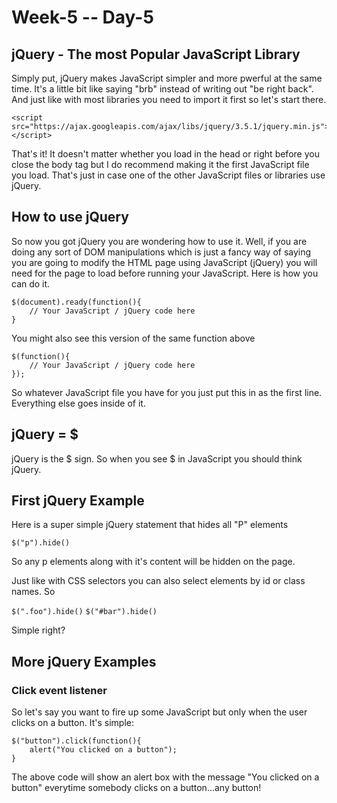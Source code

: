 # Week-5 -- Day-5

## jQuery - The most Popular JavaScript Library

Simply put, jQuery makes JavaScript simpler and more pwerful at the same time. It's a little bit like saying "brb" instead of writing out "be right back". And just like with most libraries you need to import it first so let's start there.

    <script src="https://ajax.googleapis.com/ajax/libs/jquery/3.5.1/jquery.min.js"></script>

That's it! It doesn't matter whether you load in the head or right before you close the body tag but I do recommend making it the first JavaScript file you load. That's just in case one of the other JavaScript files or libraries use jQuery.

## How to use jQuery

So now you got jQuery you are wondering how to use it. Well, if you are doing any sort of DOM manipulations which is just a fancy way of saying you are going to modify the HTML page using JavaScript (jQuery) you will need for the page to load before running your JavaScript. Here is how you can do it.

    $(document).ready(function(){
    	// Your JavaScript / jQuery code here
    }
You might also see this version of the same function above

    $(function(){  
	    // Your JavaScript / jQuery code here
    });

So whatever JavaScript file you have for you just put this in as the first line. Everything else goes inside of it.

## jQuery = $

jQuery is the $ sign. So when you see $ in JavaScript you should think jQuery.

## First jQuery Example

Here is a super simple jQuery statement that hides all "P" elements

`$("p").hide()`

So any p elements along with it's content will be hidden on the page.

Just like with CSS selectors you can also select elements by id or class names. So

`$(".foo").hide()`
`$("#bar").hide()`

 Simple right?

## More jQuery Examples

### Click event listener

So let's say you want to fire up some JavaScript but only when the user clicks on a button. It's simple:

    $("button").click(function(){
    	alert("You clicked on a button");
    }

The above code will show an alert box with the message "You clicked on a button" everytime somebody clicks on a button...any button!
